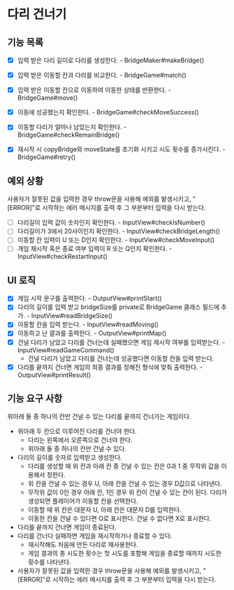 # 다리 건너기

## 기능 목록
- [x] 입력 받은 다리 길이로 다리를 생성한다. - BridgeMaker#makeBridge()
- [x] 입력 받은 이동할 칸과 다리를 비교한다. - BridgeGame#match()
- [x] 입력 받은 이동할 칸으로 이동하여 이동한 상태를 반환한다. - BridgeGame#move()
- [x] 이동에 성공했는지 확인한다. - BridgeGame#checkMoveSuccess()
- [x] 이동할 다리가 얼마나 남았는지 확인한다. - BridgeGame#checkRemainBridge()
- [x] 재시작 시 copyBridge와 moveState를 초기화 시키고 시도 횟수를 증가시킨다. - BridgeGame#retry()


## 예외 상황

사용자가 잘못된 값을 입력한 경우 throw문을 사용해 예외를 발생시키고, "[ERROR]"로 시작하는 에러 메시지를 출력 후 그 부분부터 입력을 다시 받는다.

- [ ] 다리길이 입력 값이 숫자인지 확인한다. - InputView#checkIsNumber() 
- [ ] 다리길이가 3에서 20사이인지 확인한다. - InputView#checkBridgeLength()
- [ ] 이동할 칸 입력이 U 또는 D인지 확인한다. - InputView#checkMoveInput()
- [ ] 개임 재시작 혹은 종료 여부 입력이 R 또는 Q인지 확인한다. - InputView#checkRestartInput()

## UI 로직
- [x] 게임 시작 문구를 출력한다. - OutputView#printStart()
- [x] 다리의 길이를 입력 받고 bridgeSize를 private로 BridgeGame 클래스 필드에 추가. - InputView#readBridgeSize()
- [x] 이동할 칸을 입력 받는다. - InputView#readMoving()
- [x] 이동하고 난 결과를 출력한다. - OutputView#printMap()
- [x] 건널 다리가 남았고 다리를 건너는데 실패했으면 게임 재시작 여부를 입력받는다. - InputView#readGameCommand()
  - 건널 다리가 남았고 다리를 건너는데 성공했다면 이동할 칸을 입력 받는다.
- [x] 다리를 끝까지 건너면 게임의 최종 결과를 정해진 형식에 맞춰 출력한다. - OutputView#printResult()

## 기능 요구 사항

위아래 둘 중 하나의 칸만 건널 수 있는 다리를 끝까지 건너가는 게임이다.

- 위아래 두 칸으로 이루어진 다리를 건너야 한다.
  - 다리는 왼쪽에서 오른쪽으로 건너야 한다.
  - 위아래 둘 중 하나의 칸만 건널 수 있다.
- 다리의 길이를 숫자로 입력받고 생성한다.
  - 다리를 생성할 때 위 칸과 아래 칸 중 건널 수 있는 칸은 0과 1 중 무작위 값을 이용해서 정한다.
  - 위 칸을 건널 수 있는 경우 U, 아래 칸을 건널 수 있는 경우 D값으로 나타낸다.
  - 무작위 값이 0인 경우 아래 칸, 1인 경우 위 칸이 건널 수 있는 칸이 된다.
다리가 생성되면 플레이어가 이동할 칸을 선택한다.
  - 이동할 때 위 칸은 대문자 U, 아래 칸은 대문자 D를 입력한다.
  - 이동한 칸을 건널 수 있다면 O로 표시한다. 건널 수 없다면 X로 표시한다.
- 다리를 끝까지 건너면 게임이 종료된다.
- 다리를 건너다 실패하면 게임을 재시작하거나 종료할 수 있다.
  - 재시작해도 처음에 만든 다리로 재사용한다.
  - 게임 결과의 총 시도한 횟수는 첫 시도를 포함해 게임을 종료할 때까지 시도한 횟수를 나타낸다.
- 사용자가 잘못된 값을 입력한 경우 throw문을 사용해 예외를 발생시키고, "[ERROR]"로 시작하는 에러 메시지를 출력 후 그 부분부터 입력을 다시 받는다.